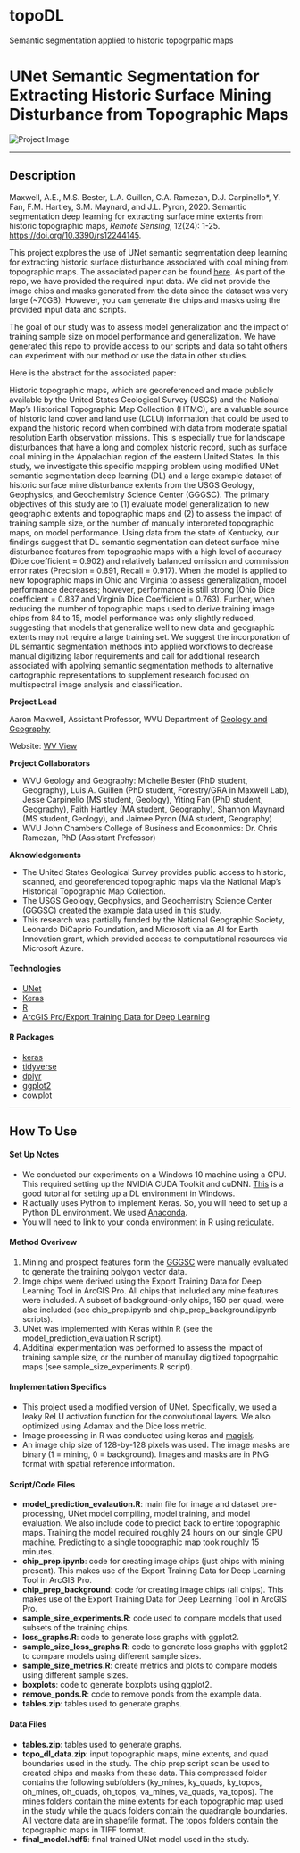 # topoDL
Semantic segmentation applied to historic topogrpahic maps
# UNet Semantic Segmentation for Extracting Historic Surface Mining Disturbance from Topographic Maps

![Project Image](Figure_3-01.png)



---

## Description

Maxwell, A.E., M.S. Bester, L.A. Guillen, C.A. Ramezan, D.J. Carpinello*, Y. Fan, F.M. Hartley, S.M. Maynard, and J.L. Pyron, 2020. Semantic segmentation deep learning for extracting surface mine extents from historic topographic maps, *Remote Sensing*, 12(24): 1-25. https://doi.org/10.3390/rs12244145. 

This project explores the use of UNet semantic segmentation deep learning for extracting historic surface disturbance associated with coal mining from topographic maps. The associated paper can be found [here](https://www.mdpi.com/2072-4292/12/24/4145). As part of the repo, we have provided the required input data. We did not provide the image chips and masks generated from the data since the dataset was very large (~70GB). However, you can generate the chips and masks using the provided input data and scripts.  

The goal of our study was to assess model generalization and the impact of training sample size on model performance and generalization. We have generated this repo to provide access to our scripts and data so taht others can experiment with our method or use the data in other studies.

Here is the abstract for the associated paper:

Historic topographic maps, which are georeferenced and made publicly available by the United States Geological Survey (USGS) and the National Map’s Historical Topographic Map Collection (HTMC), are a valuable source of historic land cover and land use (LCLU) information that could be used to expand the historic record when combined with data from moderate spatial resolution Earth observation missions. This is especially true for landscape disturbances that have a long and complex historic record, such as surface coal mining in the Appalachian region of the eastern United States. In this study, we investigate this specific mapping problem using modified UNet semantic segmentation deep learning (DL) and a large example dataset of historic surface mine disturbance extents from the USGS Geology, Geophysics, and Geochemistry Science Center (GGGSC). The primary objectives of this study are to (1) evaluate model generalization to new geographic extents and topographic maps and (2) to assess the impact of training sample size, or the number of manually interpreted topographic maps, on model performance. Using data from the state of Kentucky, our findings suggest that DL semantic segmentation can detect surface mine disturbance features from topographic maps with a high level of accuracy (Dice coefficient = 0.902) and relatively balanced omission and commission error rates (Precision = 0.891, Recall = 0.917). When the model is applied to new topographic maps in Ohio and Virginia to assess generalization, model performance decreases; however, performance is still strong (Ohio Dice coefficient = 0.837 and Virginia Dice Coefficient = 0.763). Further, when reducing the number of topographic maps used to derive training image chips from 84 to 15, model performance was only slightly reduced, suggesting that models that generalize well to new data and geographic extents may not require a large training set. We suggest the incorporation of DL semantic segmentation methods into applied workflows to decrease manual digitizing labor requirements and call for additional research associated with applying semantic segmentation methods to alternative cartographic representations to supplement research focused on multispectral image analysis and classification.  

**Project Lead**

Aaron Maxwell, Assistant Professor, WVU Department of [Geology and Geography](https://www.geo.wvu.edu/)

Website: [WV View](http://www.wvview.org/)

**Project Collaborators** 
- WVU Geology and Geography: Michelle Bester (PhD student, Geography), Luis A. Guillen (PhD student, Forestry/GRA in Maxwell Lab), Jesse Carpinello (MS student, Geology), Yiting Fan (PhD student, Geography), Faith Hartley (MA student, Geography), Shannon Maynard (MS student, Geology), and Jaimee Pyron (MA student, Geography)
- WVU John Chambers College of Business and Econonmics: Dr. Chris Ramezan, PhD (Assistant Professor)

**Aknowledgements**
- The United States Geological Survey provides public access to historic, scanned, and georeferenced topographic maps via the National Map’s Historical Topographic Map Collection. 
- The USGS Geology, Geophysics, and Geochemistry Science Center (GGGSC) created the example data used in this study.
- This research was partially funded by the National Geographic Society, Leonardo DiCaprio Foundation, and Microsoft via an AI for Earth Innovation grant, which provided access to computational resources via Microsoft Azure.

#### Technologies

- [UNet](https://keras.rstudio.com/articles/examples/unet.html)
- [Keras](https://keras.rstudio.com/index.html)
- [R](https://cran.r-project.org/)
- [ArcGIS Pro/Export Training Data for Deep Learning](https://pro.arcgis.com/en/pro-app/tool-reference/image-analyst/export-training-data-for-deep-learning.htm)

#### R Packages

- [keras](https://cran.r-project.org/web/packages/keras/index.html)
- [tidyverse](https://cran.r-project.org/web/packages/tidyverse/index.html)
- [dplyr](https://cran.r-project.org/web/packages/dplyr/index.html)
- [ggplot2](https://cran.r-project.org/web/packages/ggplot2/index.html)
- [cowplot](https://cran.r-project.org/web/packages/cowplot/index.html)

---

## How To Use

#### Set Up Notes

- We conducted our experiments on a Windows 10 machine using a GPU. This required setting up the NVIDIA CUDA Toolkit and cuDNN. [This](https://towardsdatascience.com/python-environment-setup-for-deep-learning-on-windows-10-c373786e36d1) is a good tutorial for setting up a DL environment in Windows.
- R actually uses Python to implement Keras. So, you will need to set up a Python DL environment. We used [Anaconda](https://www.anaconda.com/).
- You will need to link to your conda environment in R using [reticulate](https://cran.r-project.org/web/packages/reticulate/index.html).

#### Method Overivew

1. Mining and prospect features form the [GGGSC](https://www.sciencebase.gov/catalog/item/5a1492c3e4b09fc93dcfd574) were manually evaluated to generate the training polygon vector data.
2. Imge chips were derived using the Export Training Data for Deep Learning Tool in ArcGIS Pro. All chips that included any mine features were included. A subset of background-only chips, 150 per quad, were also included (see chip_prep.ipynb and chip_prep_background.ipynb scripts).
3. UNet was implemented with Keras within R (see the model_prediction_evaluation.R script).
4. Additinal experimentation was performed to assess the impact of training sample size, or the number of manullay digitized topogrpahic maps (see sample_size_experiments.R script).

#### Implementation Specifics

- This project used a modified version of UNet. Specifically, we used a leaky ReLU activation function for the convolutional layers. We also optimized using Adamax and the Dice loss metric. 
- Image processing in R was conducted using keras and [magick](https://cran.r-project.org/web/packages/magick/index.html).
- An image chip size of 128-by-128 pixels was used. The image masks are binary (1 = mining, 0 = background). Images and masks are in PNG format with spatial reference information.

#### Script/Code Files

- **model_prediction_evalaution.R**: main file for image and dataset pre-processing, UNet model compiling, model training, and model evaluation. We also include code to predict back to entire topographic maps. Training the model required roughly 24 hours on our single GPU machine. Predicting to a single topographic map took roughly 15 minutes. 
- **chip_prep.ipynb**: code for creating image chips (just chips with mining present). This makes use of the Export Training Data for Deep Learning Tool in ArcGIS Pro. 
- **chip_prep_background**: code for creating image chips (all chips). This makes use of the Export Training Data for Deep Learning Tool in ArcGIS Pro. 
- **sample_size_experiments.R**: code used to compare models that used subsets of the training chips.
- **loss_graphs.R**: code to generate loss graphs with ggplot2.
- **sample_size_loss_graphs.R**: code to generate loss graphs with ggplot2 to compare models using different sample sizes. 
- **sample_size_metrics.R**: create metrics and plots to compare models using different sample sizes. 
- **boxplots**: code to generate boxplots using ggplot2.
- **remove_ponds.R**: code to remove ponds from the example data. 
- **tables.zip**: tables used to generate graphs. 

#### Data Files
- **tables.zip**: tables used to generate graphs. 
- **topo_dl_data.zip**: input topographic maps, mine extents, and quad boundaries used in the study. The chip prep script scan be used to created chips and masks from these data. This compressed folder contains the following subfolders (ky_mines, ky_quads, ky_topos, oh_mines, oh_quads, oh_topos, va_mines, va_quads, va_topos). The mines folders contain the mine extents for each topographic map used in the study while the quads folders contain the quadrangle boundaries. All vectore data are in shapefile format. The topos folders contain the topographic maps in TIFF format.
- **final_model.hdf5**: final trained UNet model used in the study. 
